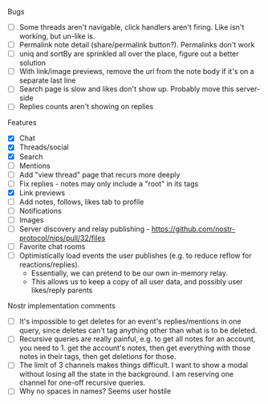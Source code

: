 Bugs

- [ ] Some threads aren't navigable, click handlers aren't firing. Like isn't working, but un-like is.
- [ ] Permalink note detail (share/permalink button?). Permalinks don't work
- [ ] uniq and sortBy are sprinkled all over the place, figure out a better solution
- [ ] With link/image previews, remove the url from the note body if it's on a separate last line
- [ ] Search page is slow and likes don't show up. Probably move this server-side
- [ ] Replies counts aren't showing on replies

Features

- [x] Chat
- [x] Threads/social
- [x] Search
- [ ] Mentions
- [ ] Add "view thread" page that recurs more deeply
- [ ] Fix replies - notes may only include a "root" in its tags
- [x] Link previews
- [ ] Add notes, follows, likes tab to profile
- [ ] Notifications
- [ ] Images
- [ ] Server discovery and relay publishing - https://github.com/nostr-protocol/nips/pull/32/files
- [ ] Favorite chat rooms
- [ ] Optimistically load events the user publishes (e.g. to reduce reflow for reactions/replies).
  - Essentially, we can pretend to be our own in-memory relay.
  - This allows us to keep a copy of all user data, and possibly user likes/reply parents

Nostr implementation comments

- [ ] It's impossible to get deletes for an event's replies/mentions in one query, since deletes can't tag anything other than what is to be deleted.
- [ ] Recursive queries are really painful, e.g. to get all notes for an account, you need to 1. get the account's notes, then get everything with those notes in their tags, then get deletions for those.
- [ ] The limit of 3 channels makes things difficult. I want to show a modal without losing all the state in the background. I am reserving one channel for one-off recursive queries.
- [ ] Why no spaces in names? Seems user hostile
